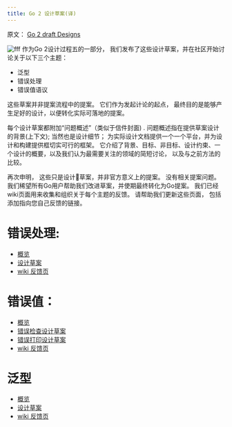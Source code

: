 ```yaml
---
title: Go 2 设计草案(译)
---
```

原文： [Go 2 draft Designs ](https://go.googlesource.com/proposal/+/master/design/go2draft.md )

![fff](/fiveyears.jpg)
作为Go 2设计过程五的一部分， 我们发布了这些设计草案，并在社区开始讨论关于以下三个主题： 
- 泛型 
- 错误处理
- 错误值语议

这些草案并非提案流程中的提案。 它们作为发起计论的起点， 最终目的是能够产生足好的设计，以便转化实际可落地的提案。  
<!-- more -->

每个设计草案都附加“问题概述”（类似于信件封面) . 问题概述指在提供草案设计的背景(上下文); 当然也是设计细节； 为实际设计文档提供一个一个平台，并为设计和构建提供框切实可行的框架。  它介绍了背景、目标、非目标、设计约束、一个设计的概要，以及我们认为最需要关注的领域的简短讨论， 以及与之前方法的比较。 

再次申明， 这些只是设计草案，并非官方意义上的提案。 没有相关提案问题。 我们稀望所有Go用户帮助我们改进草案，并使期最终转化为Go提案。 我们已经wiki页面用来收集和组织关于每个主题的反馈。 请帮助我们更新这些页面， 包括添加指向您自己反馈的链接。 


# 错误处理: 
- [概览](https://go.googlesource.com/proposal/+/master/design/go2draft-error-handling-overview.md)
- [设计草案](https://go.googlesource.com/proposal/+/master/design/go2draft-error-handling.md)
- [wiki 反馈页](https://golang.org/wiki/Go2ErrorHandlingFeedback)


# 错误值：
- [概览](https://go.googlesource.com/proposal/+/master/design/go2draft-error-values-overview.md)
- [错误检查设计草案](https://go.googlesource.com/proposal/+/master/design/go2draft-error-inspection.md)
- [错误打印设计草案](https://go.googlesource.com/proposal/+/master/design/go2draft-error-printing.md)
- [wiki 反馈页](https://golang.org/wiki/Go2ErrorValuesFeedback)

# 泛型 
- [概览](https://go.googlesource.com/proposal/+/master/design/go2draft-generics-overview.md)
- [设计草案](https://go.googlesource.com/proposal/+/master/design/go2draft-contracts.md)
- [wiki 反馈页](https://golang.org/wiki/Go2GenericsFeedback)

